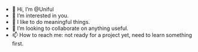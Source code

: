 - 👋 Hi, I’m @Uniful
- 👀 I’m interested in you.
- 🌱 I like to do meaningful things.
- 💞️ I’m looking to collaborate on anything useful.
- 📫 How to reach me: not ready for a project yet, need to learn something first.

<!---
Uniful/Uniful is a ✨ special ✨ repository because its `README.md` (this file) appears on your GitHub profile.
You can click the Preview link to take a look at your changes.
--->
